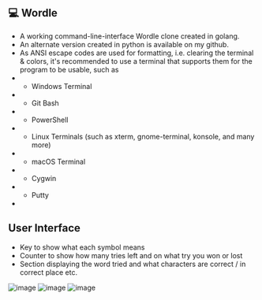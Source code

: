 ## 💻 Wordle
- A working command-line-interface Wordle clone created in golang.
- An alternate version created in python is available on my github.
- As ANSI escape codes are used for formatting, i.e. clearing the terminal & colors, it's recommended to use a terminal that supports them for the program to be usable, such as
- - Windows Terminal
- - Git Bash
- - PowerShell
- - Linux Terminals (such as xterm, gnome-terminal, konsole, and many more)
- - macOS Terminal
- - Cygwin
- - Putty
- 
## User Interface

- Key to show what each symbol means
- Counter to show how many tries left and on what try you won or lost
- Section displaying the word tried and what characters are correct / in correct place etc.

![image](https://user-images.githubusercontent.com/92184180/201767391-c6d26ed1-b137-4f1b-9216-392e222a90e7.png)
![image](https://user-images.githubusercontent.com/92184180/201769744-bf64ace4-1053-4da1-b9b9-4f78741dac1b.png)
![image](https://user-images.githubusercontent.com/92184180/201768398-43584da6-d140-45a6-9f07-71e8a7e51f96.png)
